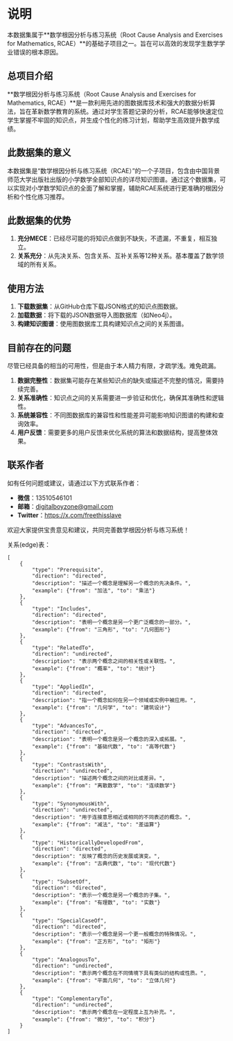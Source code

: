 # 说明

本数据集属于**数学根因分析与练习系统（Root Cause Analysis and Exercises for Mathematics, RCAE）**的基础子项目之一。旨在可以高效的发现学生数学学业错误的根本原因。

## 总项目介绍

**数学根因分析与练习系统（Root Cause Analysis and Exercises for Mathematics, RCAE）**是一款利用先进的图数据库技术和强大的数据分析算法，旨在革新数学教育的系统。通过对学生答题记录的分析，RCAE能够快速定位学生掌握不牢固的知识点，并生成个性化的练习计划，帮助学生高效提升数学成绩。

## 此数据集的意义

本数据集是“数学根因分析与练习系统（RCAE）”的一个子项目，包含由中国背景师范大学出版社出版的小学数学全部知识点的详尽知识图谱。通过这个数据集，可以实现对小学数学知识点的全面了解和掌握，辅助RCAE系统进行更准确的根因分析和个性化练习推荐。

## 此数据集的优势
1. **充分MECE**：已经尽可能的将知识点做到不缺失，不遗漏，不重复，相互独立。
2. **关系充分**：从先决关系、包含关系、互补关系等12种关系。基本覆盖了数学领域的所有关系。


## 使用方法

1. **下载数据集**：从GitHub仓库下载JSON格式的知识点图数据。
2. **加载数据**：将下载的JSON数据导入图数据库（如Neo4j）。
3. **构建知识图谱**：使用图数据库工具构建知识点之间的关系图谱。


## 目前存在的问题

尽管已经具备的相当的可用性，但是由于本人精力有限，才疏学浅。难免疏漏。

1. **数据完整性**：数据集可能存在某些知识点的缺失或描述不完整的情况，需要持续完善。
2. **关系准确性**：知识点之间的关系需要进一步验证和优化，确保其准确性和逻辑性。
3. **系统兼容性**：不同图数据库的兼容性和性能差异可能影响知识图谱的构建和查询效率。
4. **用户反馈**：需要更多的用户反馈来优化系统的算法和数据结构，提高整体效果。

## 联系作者

如有任何问题或建议，请通过以下方式联系作者：

- **微信**：13510546101
- **邮箱**：digitalboyzone@gmail.com
- **Twitter**：https://x.com/freethisslave

欢迎大家提供宝贵意见和建议，共同完善数学根因分析与练习系统！

关系(edge)表：
```
[
    {
        "type": "Prerequisite",
        "direction": "directed",
        "description": "描述一个概念是理解另一个概念的先决条件。",
        "example": {"from": "加法", "to": "乘法"}
    },
    {
        "type": "Includes",
        "direction": "directed",
        "description": "表明一个概念是另一个更广泛概念的一部分。",
        "example": {"from": "三角形", "to": "几何图形"}
    },
    {
        "type": "RelatedTo",
        "direction": "undirected",
        "description": "表示两个概念之间的相关性或关联性。",
        "example": {"from": "概率", "to": "统计"}
    },
    {
        "type": "AppliedIn",
        "direction": "directed",
        "description": "指一个概念如何在另一个领域或实例中被应用。",
        "example": {"from": "几何学", "to": "建筑设计"}
    },
    {
        "type": "AdvancesTo",
        "direction": "directed",
        "description": "表明一个概念是另一个概念的深入或拓展。",
        "example": {"from": "基础代数", "to": "高等代数"}
    },
    {
        "type": "ContrastsWith",
        "direction": "undirected",
        "description": "描述两个概念之间的对比或差异。",
        "example": {"from": "离散数学", "to": "连续数学"}
    },
    {
        "type": "SynonymousWith",
        "direction": "undirected",
        "description": "用于连接意思相近或相同的不同表述的概念。",
        "example": {"from": "减法", "to": "差运算"}
    },
    {
        "type": "HistoricallyDevelopedFrom",
        "direction": "directed",
        "description": "反映了概念的历史发展或演变。",
        "example": {"from": "古典代数", "to": "现代代数"}
    },
    {
        "type": "SubsetOf",
        "direction": "directed",
        "description": "表示一个概念是另一个概念的子集。",
        "example": {"from": "有理数", "to": "实数"}
    },
    {
        "type": "SpecialCaseOf",
        "direction": "directed",
        "description": "表示一个概念是另一个更一般概念的特殊情况。",
        "example": {"from": "正方形", "to": "矩形"}
    },
    {
        "type": "AnalogousTo",
        "direction": "undirected",
        "description": "表示两个概念在不同情境下具有类似的结构或性质。",
        "example": {"from": "平面几何", "to": "立体几何"}
    },
    {
        "type": "ComplementaryTo",
        "direction": "undirected",
        "description": "表示两个概念在一定程度上互为补充。",
        "example": {"from": "微分", "to": "积分"}
    }
]

```